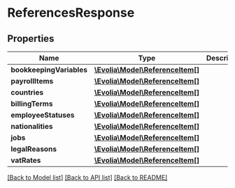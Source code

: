 # ReferencesResponse

## Properties
Name | Type | Description | Notes
------------ | ------------- | ------------- | -------------
**bookkeepingVariables** | [**\Evolia\Model\ReferenceItem[]**](ReferenceItem.md) |  | [optional] 
**payrollItems** | [**\Evolia\Model\ReferenceItem[]**](ReferenceItem.md) |  | [optional] 
**countries** | [**\Evolia\Model\ReferenceItem[]**](ReferenceItem.md) |  | [optional] 
**billingTerms** | [**\Evolia\Model\ReferenceItem[]**](ReferenceItem.md) |  | [optional] 
**employeeStatuses** | [**\Evolia\Model\ReferenceItem[]**](ReferenceItem.md) |  | [optional] 
**nationalities** | [**\Evolia\Model\ReferenceItem[]**](ReferenceItem.md) |  | [optional] 
**jobs** | [**\Evolia\Model\ReferenceItem[]**](ReferenceItem.md) |  | [optional] 
**legalReasons** | [**\Evolia\Model\ReferenceItem[]**](ReferenceItem.md) |  | [optional] 
**vatRates** | [**\Evolia\Model\ReferenceItem[]**](ReferenceItem.md) |  | [optional] 

[[Back to Model list]](../../README.md#documentation-for-models) [[Back to API list]](../../README.md#documentation-for-api-endpoints) [[Back to README]](../../README.md)

